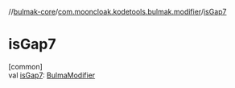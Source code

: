 //[bulmak-core](../../index.md)/[com.mooncloak.kodetools.bulmak.modifier](index.md)/[isGap7](is-gap7.md)

# isGap7

[common]\
val [isGap7](is-gap7.md): [BulmaModifier](-bulma-modifier/index.md)
